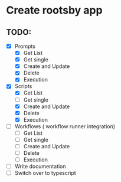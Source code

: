 # Create rootsby app


## TODO:

* [x] Prompts
    - [x] Get List
    - [x] Get single
    - [x] Create and Update 
    - [x] Delete
    - [x] Execution
* [x] Scripts
    - [x] Get List
    - [ ] Get single
    - [x] Create and Update 
    - [x] Delete
    - [x] Execution
* [ ] Workflows ( workflow runner integration)
    - [ ] Get List
    - [ ] Get single
    - [ ] Create and Update 
    - [ ] Delete
    - [ ] Execution
* [ ] Write documentation
* [ ] Switch over to typescript
